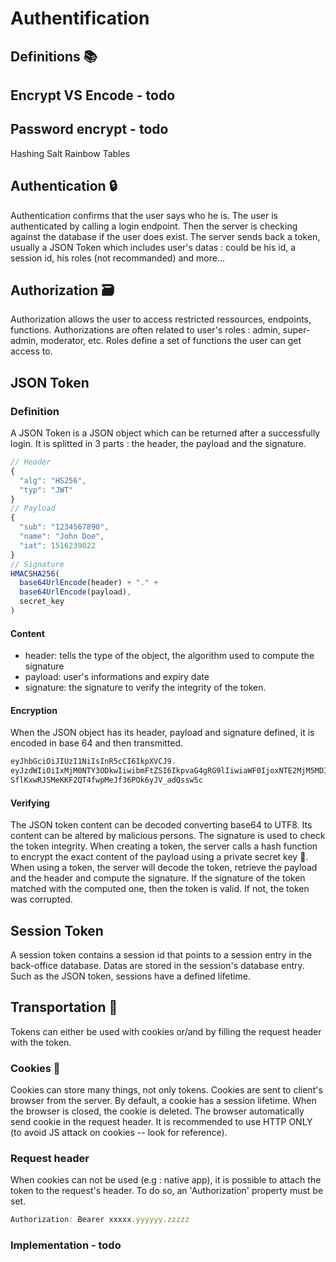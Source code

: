 
# Authentification

## Definitions 📚

## Encrypt VS Encode - todo

## Password encrypt - todo
Hashing 
Salt
Rainbow Tables

## Authentication 🔒
Authentication confirms that the user says who he is. The user is authenticated by calling a login endpoint.
Then the server is checking against the database if the user does exist. The server sends back a token, usually a JSON Token which includes user's datas : could be his id, a session id, his roles (not recommanded) and more...


## Authorization 🗃️
Authorization allows the user to access restricted ressources, endpoints, functions. Authorizations are often related to user's roles : admin, super-admin, moderator, etc. Roles define a set of functions the user can get access to.

## JSON Token

### Definition
A JSON Token is a JSON object which can be returned after a successfully login. It is splitted in 3 parts : the header, the payload and the signature.
```javascript
// Header
{
  "alg": "HS256",
  "typ": "JWT"
}
// Payload
{
  "sub": "1234567890",
  "name": "John Doe",
  "iat": 1516239022
}
// Signature
HMACSHA256(
  base64UrlEncode(header) + "." +
  base64UrlEncode(payload),
  secret_key
)
```

#### Content
* header: tells the type of the object, the algorithm used to compute the signature
* payload: user's informations and expiry date
* signature: the signature to verify the integrity of the token.

#### Encryption
When the JSON object has its header, payload and signature defined, it is encoded in base 64 and then transmitted.
```javascript
eyJhbGciOiJIUzI1NiIsInR5cCI6IkpXVCJ9.
eyJzdWIiOiIxMjM0NTY3ODkwIiwibmFtZSI6IkpvaG4gRG9lIiwiaWF0IjoxNTE2MjM5MDIyfQ.
SflKxwRJSMeKKF2QT4fwpMeJf36POk6yJV_adQssw5c
```
#### Verifying
The JSON token content can be decoded converting base64 to UTF8. Its content can be altered by malicious persons. The signature is used to check the token integrity. When creating a token, the server calls a hash function to encrypt the exact content of the payload using a private secret key 🔑. When using a token, the server will decode the token, retrieve the payload and the header and compute the signature. If the signature of the token matched with the computed one, then the token is valid. If not, the token was corrupted.

## Session Token
A session token contains a session id that points to a session entry in the back-office database. Datas are stored in the session's database entry. Such as the JSON token, sessions have a defined lifetime.

## Transportation 🚌
Tokens can either be used with cookies or/and by filling the request header with the token.

### Cookies 🍪 
Cookies can store many things, not only tokens. Cookies are sent to client's browser from the server. By default, a cookie has a session lifetime. When the browser is closed, the cookie is deleted. The browser automatically send cookie in the request header. It is recommended to use HTTP ONLY (to avoid JS attack on cookies -- look for reference).

### Request header
When cookies can not be used (e.g : native app), it is possible to attach the token to the request's header.
To do so, an 'Authorization' property must be set.
```javascript
Authorization: Bearer xxxxx.yyyyyy.zzzzz
```

### Implementation - todo
